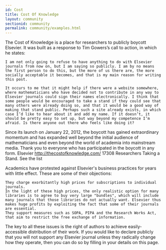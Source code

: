```yaml
---
id: Cost
title: Cost Of Knowledge
layout: community
sectionid: community
permalink: community/examples.html
---
```


The Cost of Knowledge is a place for researchers to publicly boycott Elsevier. It was built as a response to Tim Gowers’s call to action, in which he states:

    I am not only going to refuse to have anything to do with Elsevier journals from now on, but I am saying so publicly. I am by no means the first person to do this, but the more of us there are, the more socially acceptable it becomes, and that is my main reason for writing this post.

    It occurs to me that it might help if there were a website somewhere, where mathematicians who have decided not to contribute in any way to Elsevier journals could sign their names electronically. I think that some people would be encouraged to take a stand if they could see that many others were already doing so, and that it would be a good way of making that stand public. Perhaps such a site already exists, in which case I’d like to hear about it and add my name. If it doesn’t, it should be pretty easy to set up, but way beyond my competence I’m afraid. Is there anyone out there who feels like doing it?

Since its launch on January 22, 2012, the boycott has gained extraordinary momentum and has expanded well beyond the initial audience of mathematicians and even beyond the world of academia into mainstream media. Thank you to everyone who has participated in the boycott in any form.
Elsevier
http://thecostofknowledge.com/
17308 Researchers Taking a Stand. See the list

Academics have protested against Elsevier's business practices for years with little effect. These are some of their objections:

    They charge exorbitantly high prices for subscriptions to individual journals.
    In the light of these high prices, the only realistic option for many libraries is to agree to buy very large "bundles", which will include many journals that those libraries do not actually want. Elsevier thus makes huge profits by exploiting the fact that some of their journals are essential.
    They support measures such as SOPA, PIPA and the Research Works Act, that aim to restrict the free exchange of information.

The key to all these issues is the right of authors to achieve easily-accessible distribution of their work. If you would like to declare publicly that you will not support any Elsevier journal unless they radically change how they operate, then you can do so by filling in your details on this page.
